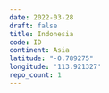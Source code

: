 ```yaml
---
date: 2022-03-28
draft: false
title: Indonesia
code: ID
continent: Asia
latitude: "-0.789275"
longitude: '113.921327'
repo_count: 1
---
```



